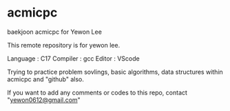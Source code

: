 # acmicpc
baekjoon acmicpc for Yewon Lee

This remote repository is for yewon lee.

Language  : C17
Compiler  : gcc
Editor    : VScode

Trying to practice problem sovlings, basic algorithms, data structures within acmicpc and "github" also.

If you want to add any comments or codes to this repo, contact "yewon0612@gmail.com"

